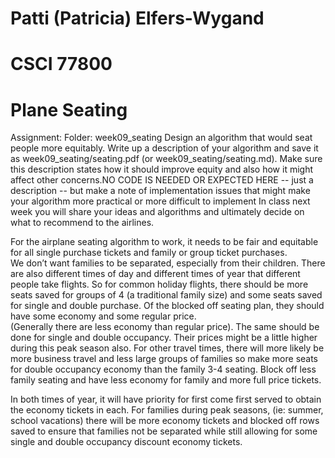 # Patti (Patricia) Elfers-Wygand
# CSCI 77800
# Plane Seating

Assignment: Folder: week09_seating
Design an algorithm that would seat people more equitably.
Write up a description of your algorithm and save it as week09_seating/seating.pdf (or week09_seating/seating.md). Make sure this description states 
how it should improve equity and also how it might affect other concerns.NO CODE IS NEEDED OR EXPECTED HERE -- just a description -- but make a note
of implementation issues that might make your algorithm more practical or more difficult to implement
In class next week you will share your ideas and algorithms and ultimately decide on what to recommend to the airlines.

For the airplane seating algorithm to work, it needs to be fair and equitable for all single purchase tickets and family or group ticket purchases.  
We don’t want families to be separated, especially from their children.  There are also different times of day and different times of year that 
different people take flights.  So for common holiday flights, there should be more seats saved for groups of 4 (a traditional family size) and 
some seats saved for single and double purchase.  Of the blocked off seating plan, they should have some economy and some regular price.  
(Generally there are less economy than regular price).  The same should be done for single and double occupancy.  Their prices might be a little 
higher during this peak season also.  For other travel times, there will more likely be more business travel and less large groups of families so 
make more seats for double occupancy economy than the family 3-4 seating.  Block off less family seating and have less economy for family and more
full price tickets.  

In both times of year, it will have priority for first come first served to obtain the economy tickets in each.  For families during peak seasons, 
(ie:  summer, school vacations) there will be more economy tickets and blocked off rows saved to ensure that families not be separated while still 
allowing for some single and double occupancy discount economy tickets.

